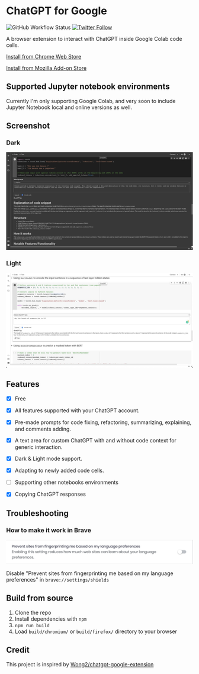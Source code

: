# ChatGPT for Google

![GitHub Workflow Status](https://img.shields.io/github/actions/workflow/status/ali-h-kudeir/chatgpt-google-colab/pre-release-build.yml)
[![Twitter Follow](https://img.shields.io/twitter/follow/ali_h_kudeir?style=social)](https://twitter.com/ali_h_kudeir)

A browser extension to interact with ChatGPT inside Google Colab code cells.

[Install from Chrome Web Store](https://chrome.google.com/webstore/detail/chatgpt-for-google-colab/dfhfeifekpgapdlhfakecbbinnnfoohh)

[Install from Mozilla Add-on Store](https://addons.mozilla.org/en-US/firefox/addon/chatgpt-for-google-colab/)

## Supported Jupyter notebook environments

Currently I'm only supporting Google Colab, and very soon to include Jupyter Notebook local and online versions as well.

## Screenshot

### Dark
![Screenshot](screenshots/extension.jpeg?raw=true)

### Light
![Screenshot](screenshots/extension-light.jpeg?raw=true)


## Features
- [x] Free
- [x] All features supported with your ChatGPT account. 
- [x] Pre-made prompts for code fixing, refactoring, summarizing, explaining, and comments adding.
- [x] A text area for custom ChatGPT with and without code context for generic interaction.
- [x] Dark & Light mode support.
- [x] Adapting to newly added code cells.
- [ ] Supporting other notebooks environments
- [x] Copying ChatGPT responses



## Troubleshooting

### How to make it work in Brave

![Screenshot](screenshots/brave.png?raw=true)

Disable "Prevent sites from fingerprinting me based on my language preferences" in `brave://settings/shields`

## Build from source

1. Clone the repo
2. Install dependencies with `npm`
3. `npm run build`
4. Load `build/chromium/` or `build/firefox/` directory to your browser

## Credit

This project is inspired by [Wong2/chatgpt-google-extension](https://github.com/wong2/chatgpt-google-extension/)
